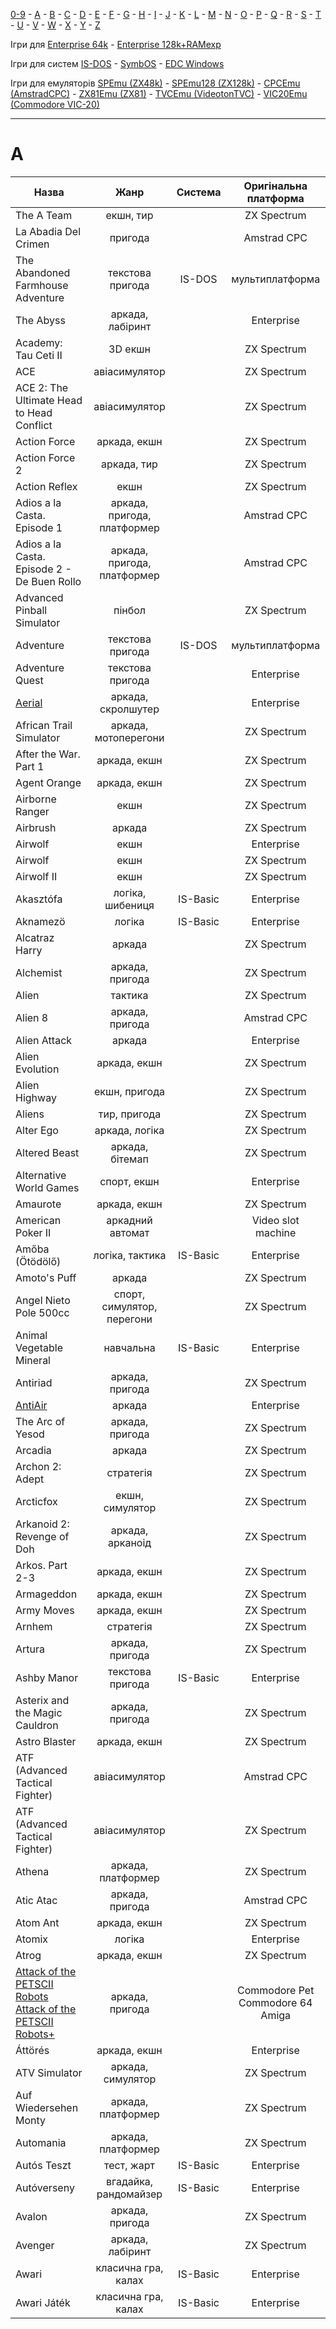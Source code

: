[0-9](../0/games-0.md) - [A](../a/games-a.md) - [B](../b/games-b.md) - [C](../c/games-c.md) - [D](../d/games-d.md) - [E](../e/games-e.md) - [F](../f/games-f.md) - [G](../g/games-g.md) - [H](../h/games-h.md) - [I](../i/games-i.md) - [J](../j/games-j.md) - [K](../k/games-k.md) - [L](../l/games-l.md) - [M](../m/games-m.md) - [N](../n/games-n.md) - [O](../o/games-o.md) - [P](../p/games-p.md) - [Q](../q/games-q.md) - [R](../r/games-r.md) - [S](../s/games-s.md) - [T](../t/games-t.md) - [U](../u/games-u.md) - [V](../v/games-v.md) - [W](../w/games-w.md) - [X](../x/games-x.md) - [Y](../y/games-y.md) - [Z](../z/games-z.md)

Ігри для [Enterprise 64k](../games-ep64.md) - [Enterprise 128k+RAMexp](../games-epramexp.md)

Ігри для систем [IS-DOS](../games-is-dos.md) - [SymbOS](../games-symbos.md) - [EDC Windows](../games-edcw.md)

Ігри для емуляторів [SPEmu (ZX48k)](../zxemu/games-zx48.md) - [SPEmu128 (ZX128k)](../zxemu/games-zx128.md) - [CPCEmu (AmstradCPC)](../cpcemu/games-cpc.md) - [ZX81Emu (ZX81)](../zx81emu/games-zx81.md) - [TVCEmu (VideotonTVC)](../tvcemu/games-tvc.md) - [VIC20Emu (Commodore VIC-20)](../vic20emu/games-vic20.md)

----------

# A #

| Назва                                                                                 |            Жанр             | Система  |         Оригінальна платформа          |
| ------------------------------------------------------------------------------------- |:---------------------------:|:--------:|:--------------------------------------:|
| The A Team                                                                            |          екшн, тир          |          |              ZX Spectrum               |
| La Abadia Del Crimen                                                                  |           пригода           |          |              Amstrad CPC               |
| The Abandoned Farmhouse Adventure                                                     |      текстова пригода       |  IS-DOS  |            мультиплатформа             |
| The Abyss                                                                             |      аркада, лабіринт       |          |               Enterprise               |
| Academy: Tau Ceti II                                                                  |           3D екшн           |          |              ZX Spectrum               |
| ACE                                                                                   |        авіасимулятор        |          |              ZX Spectrum               |
| ACE 2: The Ultimate Head to Head Conflict                                             |        авіасимулятор        |          |              ZX Spectrum               |
| Action Force                                                                          |        аркада, екшн         |          |              ZX Spectrum               |
| Action Force 2                                                                        |         аркада, тир         |          |              ZX Spectrum               |
| Action Reflex                                                                         |            екшн             |          |              ZX Spectrum               |
| Adios a la Casta. Episode 1                                                           | аркада, пригода, платформер |          |              Amstrad CPC               |
| Adios a la Casta. Episode 2 - De Buen Rollo                                           | аркада, пригода, платформер |          |              Amstrad CPC               |
| Advanced Pinball Simulator                                                            |           пінбол            |          |              ZX Spectrum               |
| Adventure                                                                             |      текстова пригода       |  IS-DOS  |            мультиплатформа             |
| Adventure Quest                                                                       |      текстова пригода       |          |               Enterprise               |
| [Aerial](sg-aerial.md)                                                                |     аркада, скролшутер      |          |               Enterprise               |
| African Trail Simulator                                                               |    аркада, мотоперегони     |          |              ZX Spectrum               |
| After the War. Part 1                                                                 |        аркада, екшн         |          |              ZX Spectrum               |
| Agent Orange                                                                          |        аркада, екшн         |          |              ZX Spectrum               |
| Airborne Ranger                                                                       |            екшн             |          |              ZX Spectrum               |
| Airbrush                                                                              |           аркада            |          |              ZX Spectrum               |
| Airwolf                                                                               |            екшн             |          |               Enterprise               |
| Airwolf                                                                               |            екшн             |          |              ZX Spectrum               |
| Airwolf II                                                                            |            екшн             |          |              ZX Spectrum               |
| Akasztófa                                                                             |      логіка, шибениця       | IS-Basic |               Enterprise               |
| Aknamezö                                                                              |           логіка            | IS-Basic |               Enterprise               |
| Alcatraz Harry                                                                        |           аркада            |          |              ZX Spectrum               |
| Alchemist                                                                             |       аркада, пригода       |          |              ZX Spectrum               |
| Alien                                                                                 |           тактика           |          |              ZX Spectrum               |
| Alien 8                                                                               |       аркада, пригода       |          |              Amstrad CPC               |
| Alien Attack                                                                          |           аркада            |          |               Enterprise               |
| Alien Evolution                                                                       |        аркада, екшн         |          |              ZX Spectrum               |
| Alien Highway                                                                         |        екшн, пригода        |          |              ZX Spectrum               |
| Aliens                                                                                |        тир, пригода         |          |              ZX Spectrum               |
| Alter Ego                                                                             |       аркада, логіка        |          |              ZX Spectrum               |
| Altered Beast                                                                         |       аркада, бітемап       |          |              ZX Spectrum               |
| Alternative World Games                                                               |         спорт, екшн         |          |               Enterprise               |
| Amaurote                                                                              |        аркада, екшн         |          |              ZX Spectrum               |
| American Poker II                                                                     |      аркадний автомат       |          |           Video slot machine           |
| Amőba (Ötödölő)                                                                       |       логіка, тактика       | IS-Basic |               Enterprise               |
| Amoto's Puff                                                                          |           аркада            |          |              ZX Spectrum               |
| Angel Nieto Pole 500cc                                                                | спорт, симулятор, перегони  |          |              ZX Spectrum               |
| Animal Vegetable Mineral                                                              |          навчальна          | IS-Basic |               Enterprise               |
| Antiriad                                                                              |       аркада, пригода       |          |              ZX Spectrum               |
| [AntiAir](sg-antiair.md)                                                                    |       аркада       |          |              Enterprise               |
| The Arc of Yesod                                                                      |       аркада, пригода       |          |              ZX Spectrum               |
| Arcadia                                                                               |           аркада            |          |              ZX Spectrum               |
| Archon 2: Adept                                                                       |          стратегія          |          |              ZX Spectrum               |
| Arcticfox                                                                             |       екшн, симулятор       |          |              ZX Spectrum               |
| Arkanoid 2: Revenge of Doh                                                            |      аркада, арканоід       |          |              ZX Spectrum               |
| Arkos. Part 2-3                                                                       |        аркада, екшн         |          |              ZX Spectrum               |
| Armageddon                                                                            |        аркада, екшн         |          |              ZX Spectrum               |
| Army Moves                                                                            |        аркада, екшн         |          |              ZX Spectrum               |
| Arnhem                                                                                |          стратегія          |          |              ZX Spectrum               |
| Artura                                                                                |       аркада, пригода       |          |              ZX Spectrum               |
| Ashby Manor                                                                           |      текстова пригода       | IS-Basic |               Enterprise               |
| Asterix and the Magic Cauldron                                                        |       аркада, пригода       |          |              ZX Spectrum               |
| Astro Blaster                                                                         |        аркада, екшн         |          |              ZX Spectrum               |
| ATF (Advanced Tactical Fighter)                                                       |        авіасимулятор        |          |              Amstrad CPC               |
| ATF (Advanced Tactical Fighter)                                                       |        авіасимулятор        |          |              ZX Spectrum               |
| Athena                                                                                |     аркада, платформер      |          |              ZX Spectrum               |
| Atic Atac                                                                             |       аркада, пригода       |          |              Amstrad CPC               |
| Atom Ant                                                                              |        аркада, екшн         |          |              ZX Spectrum               |
| Atomix                                                                                |           логіка            |          |               Enterprise               |
| Atrog                                                                                 |        аркада, екшн         |          |              ZX Spectrum               |
| [Attack of the PETSCII Robots<br>Attack of the PETSCII Robots+](sg-petscii-robots.md) |       аркада, пригода       |          | Commodore Pet<br>Commodore 64<br>Amiga |
| Áttörés                                                                               |        аркада, екшн         |          |               Enterprise               |
| ATV Simulator                                                                         |      аркада, симулятор      |          |              ZX Spectrum               |
| Auf Wiedersehen Monty                                                                 |     аркада, платформер      |          |              ZX Spectrum               |
| Automania                                                                             |     аркада, платформер      |          |              ZX Spectrum               |
| Autós Teszt                                                                           |         тест, жарт          | IS-Basic |               Enterprise               |
| Autóverseny                                                                           |    вгадайка, рандомайзер    | IS-Basic |               Enterprise               |
| Avalon                                                                                |       аркада, пригода       |          |              ZX Spectrum               |
| Avenger                                                                               |      аркада, лабіринт       |          |              ZX Spectrum               |
| Awari                                                                                 |     класична гра, калах     | IS-Basic |               Enterprise               |
| Awari Játék                                                                           |     класична гра, калах     | IS-Basic |               Enterprise               |

[//]: # (bad conversions:)
[//]: # (|Afterburner|авіасимулятор||ZX Spectrum)
[//]: # (|Ant-Attack||IS-Basic| Enterprise)
[//]: # (|Archon 1: The Light and the Dark|стратегія||ZX Spectrum  )
[//]: # (|Artax Cimlap|аркада, пригода|IS-Basic|Enterprise  )
